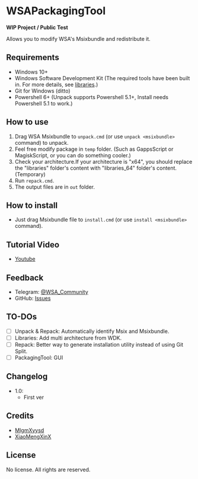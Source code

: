 # WSAPackagingTool

**WIP Project / Public Test**

Allows you to modify WSA's Msixbundle and redistribute it.

## Requirements
- Windows 10+
- Windows Software Development Kit (The required tools have been built in. For more details, see [libraries](libraries/README.md).)
- Git for Windows (ditto)
- Powershell 6+ (Unpack supports Powershell 5.1+, Install needs Powershell 5.1 to work.)

## How to use
1. Drag WSA Msixbundle to `unpack.cmd` (or use `unpack <msixbundle>` command) to unpack.
2. Feel free modify package in `temp` folder. (Such as GappsScript or MagiskScript, or you can do something cooler.)
3. Check your architecture.If your architecture is "x64", you should replace the "libraries" folder's content with "libraries_64" folder's content. (Temporary)
4. Run `repack.cmd`.
5. The output files are in `out` folder.

## How to install
- Just drag Msixbundle file to `install.cmd` (or use `install <msixbundle>` command).

## Tutorial Video
- [Youtube](https://www.youtube.com/watch?v=54hpiwFQ20A)

## Feedback
- Telegram: [@WSA_Community](https://t.me/wsa_community)
- GitHub: [Issues](https://github.com/WSA-Community/WSAPackageTool/issues)

## TO-DOs
- [ ] Unpack & Repack: Automatically identify Msix and Msixbundle.
- [ ] Libraries: Add multi architecture from WDK.
- [ ] Repack: Better way to generate installation utility instead of using Git Split.
- [ ] PackagingTool: GUI

## Changelog
- 1.0:
	- First ver

## Credits
- [MlgmXyysd](https://github.com/MlgmXyysd)
- [XiaoMengXinX](https://github.com/XiaomengxinX)

## License
No license. All rights are reserved.
